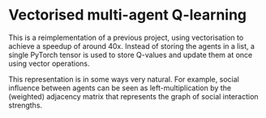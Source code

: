 # Vectorised multi-agent Q-learning

This is a reimplementation of a previous project, using vectorisation to achieve a speedup of around 40x.
Instead of storing the agents in a list, a single PyTorch tensor is used to store Q-values and update them
at once using vector operations.

This representation is in some ways very natural. For example, social influence between agents can be seen 
as left-multiplication by the (weighted) adjacency matrix that represents the graph of social interaction strengths.